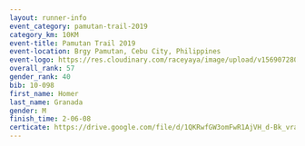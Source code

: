 ```yaml
---
layout: runner-info 
event_category: pamutan-trail-2019 
category_km: 10KM 
event-title: Pamutan Trail 2019 
event-location: Brgy Pamutan, Cebu City, Philippines 
event-logo: https://res.cloudinary.com/raceyaya/image/upload/v1569072806/logo/pamutan-trail_d8abrj.jpg 
overall_rank: 57
gender_rank: 40
bib: 10-098
first_name: Homer
last_name: Granada
gender: M
finish_time: 2-06-08
certicate: https://drive.google.com/file/d/1QKRwfGW3omFwR1AjVH_d-Bk_vra6TYwO/view?usp=sharing
---
```

